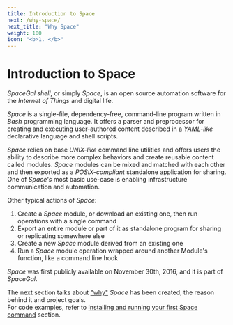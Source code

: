 ```yaml
---
title: Introduction to Space
next: /why-space/
next_title: "Why Space"
weight: 100
icon: "<b>1. </b>"
---
```


# Introduction to Space

_SpaceGal shell_, or simply _Space_, is an open source automation software for the _Internet of Things_ and digital life.  

_Space_ is a single-file, dependency-free, command-line program written in _Bash_ programming language. It offers a parser and preprocessor for creating and executing user-authored content described in a _YAML-like_ declarative language and shell scripts.  

_Space_ relies on base _UNIX-like_ command line utilities and offers users the ability to describe more complex behaviors and create reusable content called modules. _Space_ modules can be mixed and matched with each other and then exported as a _POSIX-compliant_ standalone application for sharing.  
One of _Space's_ most basic use-case is enabling infrastructure communication and automation.  

Other typical actions of _Space_:  
1. Create a _Space_ module, or download an existing one, then run operations with a single command  
2. Export an entire module or part of it as standalone program for sharing or replicating somewhere else  
3. Create a new _Space_ module derived from an existing one  
4. Run a _Space_ module operation wrapped around another Module's function, like a command line hook  

_Space_ was first publicly available on November 30th, 2016, and it is part of _SpaceGal_.  

The next section talks about ["why"](../why-space/#content) _Space_ has been created, the reason behind it and project goals.  
For code examples, refer to [Installing and running your first Space command](../installing-and-running-your-first-space-command/#content) section.


